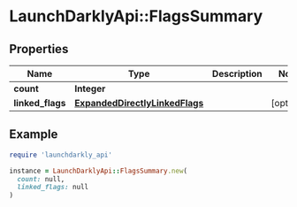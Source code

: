 # LaunchDarklyApi::FlagsSummary

## Properties

| Name | Type | Description | Notes |
| ---- | ---- | ----------- | ----- |
| **count** | **Integer** |  |  |
| **linked_flags** | [**ExpandedDirectlyLinkedFlags**](ExpandedDirectlyLinkedFlags.md) |  | [optional] |

## Example

```ruby
require 'launchdarkly_api'

instance = LaunchDarklyApi::FlagsSummary.new(
  count: null,
  linked_flags: null
)
```

